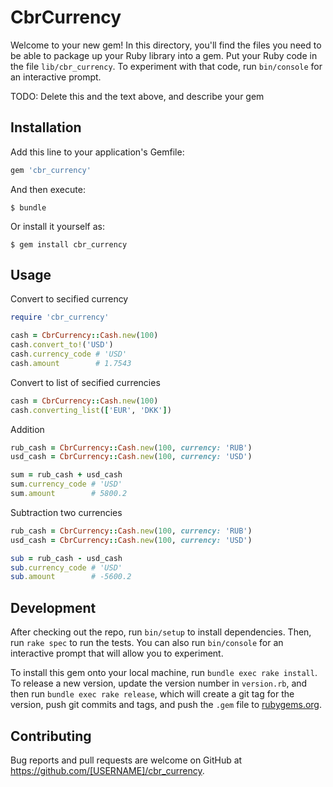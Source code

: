 # CbrCurrency

Welcome to your new gem! In this directory, you'll find the files you need to be able to package up your Ruby library into a gem. Put your Ruby code in the file `lib/cbr_currency`. To experiment with that code, run `bin/console` for an interactive prompt.

TODO: Delete this and the text above, and describe your gem

## Installation

Add this line to your application's Gemfile:

```ruby
gem 'cbr_currency'
```

And then execute:

    $ bundle

Or install it yourself as:

    $ gem install cbr_currency

## Usage

Convert to secified currency
```ruby
require 'cbr_currency'

cash = CbrCurrency::Cash.new(100)
cash.convert_to!('USD')
cash.currency_code # 'USD'
cash.amount        # 1.7543
```

Convert to list of secified currencies
```ruby
cash = CbrCurrency::Cash.new(100)
cash.converting_list(['EUR', 'DKK'])
```

Addition
```ruby
rub_cash = CbrCurrency::Cash.new(100, currency: 'RUB')
usd_cash = CbrCurrency::Cash.new(100, currency: 'USD')

sum = rub_cash + usd_cash
sum.currency_code # 'USD'
sum.amount        # 5800.2
```

Subtraction two currencies
```ruby
rub_cash = CbrCurrency::Cash.new(100, currency: 'RUB')
usd_cash = CbrCurrency::Cash.new(100, currency: 'USD')

sub = rub_cash - usd_cash
sub.currency_code # 'USD'
sub.amount        # -5600.2
```

## Development

After checking out the repo, run `bin/setup` to install dependencies. Then, run `rake spec` to run the tests. You can also run `bin/console` for an interactive prompt that will allow you to experiment.

To install this gem onto your local machine, run `bundle exec rake install`. To release a new version, update the version number in `version.rb`, and then run `bundle exec rake release`, which will create a git tag for the version, push git commits and tags, and push the `.gem` file to [rubygems.org](https://rubygems.org).

## Contributing

Bug reports and pull requests are welcome on GitHub at https://github.com/[USERNAME]/cbr_currency.
